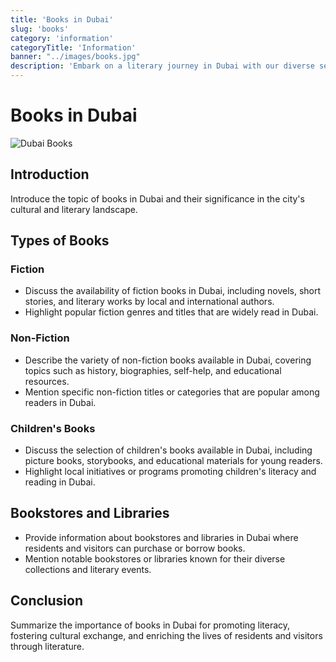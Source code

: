 ```yaml
---
title: 'Books in Dubai'
slug: 'books'
category: 'information'
categoryTitle: 'Information'
banner: "../images/books.jpg"
description: 'Embark on a literary journey in Dubai with our diverse selection of books catering to every interest and genre'
---
```


# Books in Dubai

![Dubai Books](https://images.pexels.com/photos/16126230/pexels-photo-16126230/free-photo-of-koran-on-wooden-shelf-in-mosque.jpeg?auto=compress&cs=tinysrgb&w=1260&h=750&dpr=1)

## Introduction

Introduce the topic of books in Dubai and their significance in the city's cultural and literary landscape.

## Types of Books

### Fiction

- Discuss the availability of fiction books in Dubai, including novels, short stories, and literary works by local and international authors.
- Highlight popular fiction genres and titles that are widely read in Dubai.

### Non-Fiction

- Describe the variety of non-fiction books available in Dubai, covering topics such as history, biographies, self-help, and educational resources.
- Mention specific non-fiction titles or categories that are popular among readers in Dubai.

### Children's Books

- Discuss the selection of children's books available in Dubai, including picture books, storybooks, and educational materials for young readers.
- Highlight local initiatives or programs promoting children's literacy and reading in Dubai.

## Bookstores and Libraries

- Provide information about bookstores and libraries in Dubai where residents and visitors can purchase or borrow books.
- Mention notable bookstores or libraries known for their diverse collections and literary events.

## Conclusion

Summarize the importance of books in Dubai for promoting literacy, fostering cultural exchange, and enriching the lives of residents and visitors through literature.
